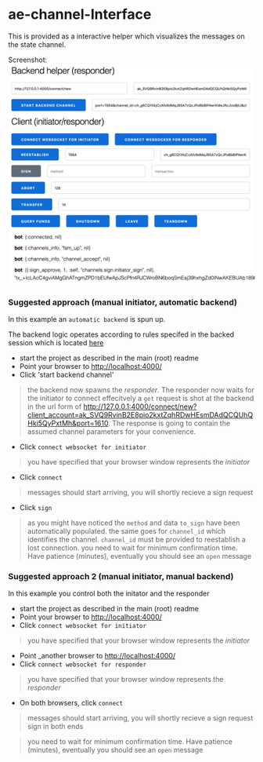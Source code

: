 # ae-channel-Interface

This is provided as a interactive helper which visualizes the messages on the state channel.

Screenshot:
<kbd>
  <img src="doc-res/interactive.png">
</kbd>


### Suggested approach (manual initiator, **automatic** backend)
In this example an `automatic backend` is spun up.

The backend logic operates according to rules specifed in the backed session which is located [here](/apps/ae_backend_service/lib/backend_session.ex)

- start the project as described in the main (root) readme
- Point your browser to [http://localhost:4000/](http://localhost:4000/)
- Click 'start backend channel' 
> the backend now spawns the _responder_. The responder now waits for the initiator to connect
> effecitvely a `get` request is shot at the backend in the url form of http://127.0.0.1:4000/connect/new?client_account=ak_SVQ9RvinB2E8pio2kxtZqhRDwHEsmDAdQCQUhQHki5QyPxtMh&port=1610. The response is going to contain the assumed channel parameters for your convenience.
- Click `connect websocket for initiator` 
> you have specified that your browser window represents the _initiator_
- Click `connect`
> messages should start arriving, you will shortly recieve a sign request 
- Click `sign`
> as you might have noticed the `method` and data `to_sign` have been automatically populated. 
> the same goes for `channel_id` which identifies the channel. `channel_id` must be provided to reestablish a lost connection. 
> you need to wait for minimum confirmation time. Have patience (minutes), eventually you should see an `open` message
 

### Suggested approach 2 (manual initiator, manual backend)
In this example you control both the initator and the responder

- start the project as described in the main (root) readme
- Point your browser to [http://localhost:4000/](http://localhost:4000/)
- Click `connect websocket for initiator` 
> you have specified that your browser window represents the _initiator_
- Point _another browser to [http://localhost:4000/](http://localhost:4000/)
- Click `connect websocket for responder`
> you have specified that your browser window represents the _responder_
- On both browsers, click `connect`
> messages should start arriving, you will shortly recieve a sign request 
> sign in both ends

> you need to wait for minimum confirmation time. Have patience (minutes), eventually you should see an `open` message